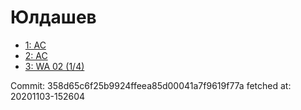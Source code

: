 # Юлдашев
- [1: AC](1.md)
- [2: AC](2.md)
- [3: WA 02 (1/4)](3.md)

Commit: 358d65c6f25b9924ffeea85d00041a7f9619f77a
 fetched at: 20201103-152604
